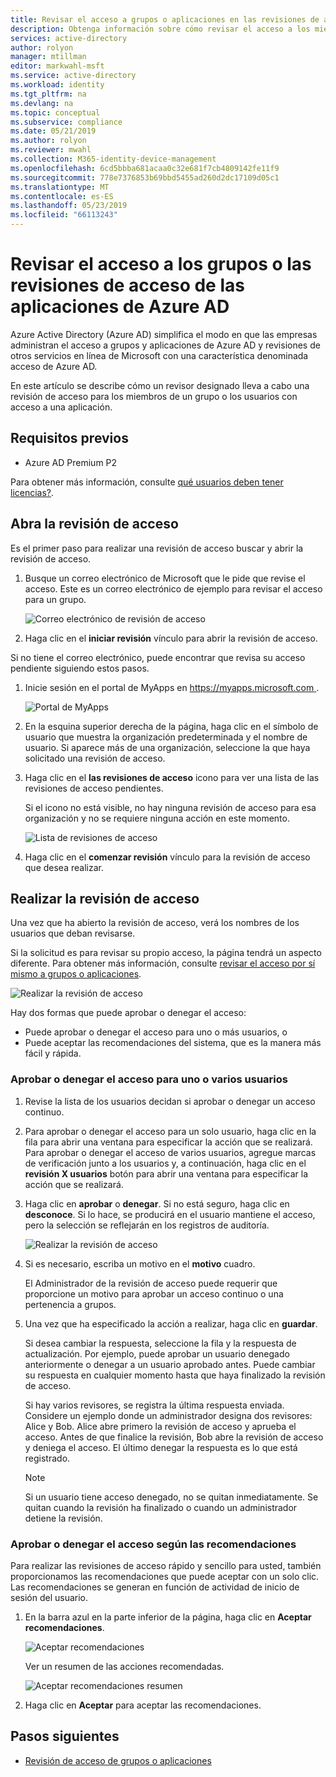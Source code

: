 ```yaml
---
title: Revisar el acceso a grupos o aplicaciones en las revisiones de acceso - Azure Active Directory | Microsoft Docs
description: Obtenga información sobre cómo revisar el acceso a los miembros del grupo o aplicación en las revisiones de acceso de Azure Active Directory.
services: active-directory
author: rolyon
manager: mtillman
editor: markwahl-msft
ms.service: active-directory
ms.workload: identity
ms.tgt_pltfrm: na
ms.devlang: na
ms.topic: conceptual
ms.subservice: compliance
ms.date: 05/21/2019
ms.author: rolyon
ms.reviewer: mwahl
ms.collection: M365-identity-device-management
ms.openlocfilehash: 6cd5bbba681acaa0c32e681f7cb4809142fe11f9
ms.sourcegitcommit: 778e7376853b69bbd5455ad260d2dc17109d05c1
ms.translationtype: MT
ms.contentlocale: es-ES
ms.lasthandoff: 05/23/2019
ms.locfileid: "66113243"
---
```

# <a name="review-access-to-groups-or-applications-in-azure-ad-access-reviews"></a>Revisar el acceso a los grupos o las revisiones de acceso de las aplicaciones de Azure AD

Azure Active Directory (Azure AD) simplifica el modo en que las empresas administran el acceso a grupos y aplicaciones de Azure AD y revisiones de otros servicios en línea de Microsoft con una característica denominada acceso de Azure AD.

En este artículo se describe cómo un revisor designado lleva a cabo una revisión de acceso para los miembros de un grupo o los usuarios con acceso a una aplicación.

## <a name="prerequisites"></a>Requisitos previos

- Azure AD Premium P2

Para obtener más información, consulte [qué usuarios deben tener licencias?](access-reviews-overview.md#which-users-must-have-licenses).

## <a name="open-the-access-review"></a>Abra la revisión de acceso

Es el primer paso para realizar una revisión de acceso buscar y abrir la revisión de acceso.

1. Busque un correo electrónico de Microsoft que le pide que revise el acceso. Este es un correo electrónico de ejemplo para revisar el acceso para un grupo.

    ![Correo electrónico de revisión de acceso](./media/perform-access-review/access-review-email.png)

1. Haga clic en el **iniciar revisión** vínculo para abrir la revisión de acceso.

Si no tiene el correo electrónico, puede encontrar que revisa su acceso pendiente siguiendo estos pasos.

1. Inicie sesión en el portal de MyApps en [ https://myapps.microsoft.com ](https://myapps.microsoft.com).

    ![Portal de MyApps](./media/perform-access-review/myapps-access-panel.png)

1. En la esquina superior derecha de la página, haga clic en el símbolo de usuario que muestra la organización predeterminada y el nombre de usuario. Si aparece más de una organización, seleccione la que haya solicitado una revisión de acceso.

1. Haga clic en el **las revisiones de acceso** icono para ver una lista de las revisiones de acceso pendientes.

    Si el icono no está visible, no hay ninguna revisión de acceso para esa organización y no se requiere ninguna acción en este momento.

    ![Lista de revisiones de acceso](./media/perform-access-review/access-reviews-list.png)

1. Haga clic en el **comenzar revisión** vínculo para la revisión de acceso que desea realizar.

## <a name="perform-the-access-review"></a>Realizar la revisión de acceso

Una vez que ha abierto la revisión de acceso, verá los nombres de los usuarios que deban revisarse.

Si la solicitud es para revisar su propio acceso, la página tendrá un aspecto diferente. Para obtener más información, consulte [revisar el acceso por sí mismo a grupos o aplicaciones](review-your-access.md).

![Realizar la revisión de acceso](./media/perform-access-review/perform-access-review.png)

Hay dos formas que puede aprobar o denegar el acceso:

- Puede aprobar o denegar el acceso para uno o más usuarios, o
- Puede aceptar las recomendaciones del sistema, que es la manera más fácil y rápida.

### <a name="approve-or-deny-access-for-one-or-more-users"></a>Aprobar o denegar el acceso para uno o varios usuarios

1. Revise la lista de los usuarios decidan si aprobar o denegar un acceso continuo.

1. Para aprobar o denegar el acceso para un solo usuario, haga clic en la fila para abrir una ventana para especificar la acción que se realizará. Para aprobar o denegar el acceso de varios usuarios, agregue marcas de verificación junto a los usuarios y, a continuación, haga clic en el **revisión X usuarios** botón para abrir una ventana para especificar la acción que se realizará.

1. Haga clic en **aprobar** o **denegar**. Si no está seguro, haga clic en **desconoce**. Si lo hace, se producirá en el usuario mantiene el acceso, pero la selección se reflejarán en los registros de auditoría.

    ![Realizar la revisión de acceso](./media/perform-access-review/approve-deny.png)

1. Si es necesario, escriba un motivo en el **motivo** cuadro.

    El Administrador de la revisión de acceso puede requerir que proporcione un motivo para aprobar un acceso continuo o una pertenencia a grupos.

1. Una vez que ha especificado la acción a realizar, haga clic en **guardar**.

    Si desea cambiar la respuesta, seleccione la fila y la respuesta de actualización. Por ejemplo, puede aprobar un usuario denegado anteriormente o denegar a un usuario aprobado antes. Puede cambiar su respuesta en cualquier momento hasta que haya finalizado la revisión de acceso.

    Si hay varios revisores, se registra la última respuesta enviada. Considere un ejemplo donde un administrador designa dos revisores: Alice y Bob. Alice abre primero la revisión de acceso y aprueba el acceso. Antes de que finalice la revisión, Bob abre la revisión de acceso y deniega el acceso. El último denegar la respuesta es lo que está registrado.

    > [!NOTE]
    > Si un usuario tiene acceso denegado, no se quitan inmediatamente. Se quitan cuando la revisión ha finalizado o cuando un administrador detiene la revisión.

### <a name="approve-or-deny-access-based-on-recommendations"></a>Aprobar o denegar el acceso según las recomendaciones

Para realizar las revisiones de acceso rápido y sencillo para usted, también proporcionamos las recomendaciones que puede aceptar con un solo clic. Las recomendaciones se generan en función de actividad de inicio de sesión del usuario.

1. En la barra azul en la parte inferior de la página, haga clic en **Aceptar recomendaciones**.

    ![Aceptar recomendaciones](./media/perform-access-review/accept-recommendations.png)

    Ver un resumen de las acciones recomendadas.

    ![Aceptar recomendaciones resumen](./media/perform-access-review/accept-recommendations-summary.png)

1. Haga clic en **Aceptar** para aceptar las recomendaciones.

## <a name="next-steps"></a>Pasos siguientes

- [Revisión de acceso de grupos o aplicaciones](complete-access-review.md)

